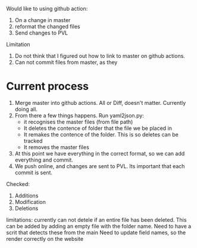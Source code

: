 
Would like to using github action:

1. On a change in master
2. reformat the changed files
3. Send changes to PVL

Limitation

1. Do not think that I figured out how to link to master on github actions. 
2. Can not commit files from master, as they 


# Current process

1. Merge master into github actions. All or Diff, doesn't matter. Currently doing all. 
3. From there a few things happens. Run yaml2json.py:
	* it recognises the master files (from file path)
	* It deletes the contence of folder that the file we be placed in
	* It remakes the contence of the folder. This is so deletes can be tracked
	* It removes the master files 
7. At this point we have everything in the correct format, so we can add everything and commit. 
2. We push online, and changes are sent to PVL. Its important that each commit is sent. 

Checked:

1. Additions
2. Modification
3. Deletions

limitations:
	currently can not detele if an entire file has been deleted. This can be added by adding an empty file with the folder name. Need to have a scrit that detects these from the main 
	Need to update field names, so the render correctly on the website
 

